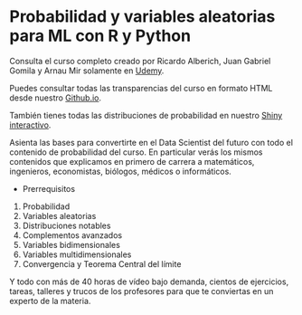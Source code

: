 # Probabilidad y variables aleatorias para ML con R y Python

Consulta el curso completo creado por Ricardo Alberich, Juan Gabriel Gomila y Arnau Mir solamente en [Udemy](https://www.udemy.com/course/probabilidad-y-variables-aleatorias-para-ml-con-r-y-python/?couponCode=B85F8D52148DF5AAD8F7).

Puedes consultar todas las transparencias del curso en formato HTML desde nuestro [Github.io](https://joanby.github.io/bookdown-probabilidad/).

También tienes todas las distribuciones de probabilidad en nuestro [Shiny interactivo](https://joanby.shinyapps.io/DistribucionesNotables/).

Asienta las bases para convertirte en el Data Scientist del futuro con todo el contenido de probabilidad del curso. En particular verás los mismos contenidos que explicamos en primero de carrera a matemáticos, ingenieros, economistas, biólogos, médicos o informáticos. 

+  Prerrequisitos
1. Probabilidad
2. Variables aleatorias
3. Distribuciones notables
4. Complementos avanzados
5. Variables bidimensionales
6. Variables multidimensionales
7. Convergencia y Teorema Central del límite

Y todo con más de 40 horas de vídeo bajo demanda, cientos de ejercicios, tareas, talleres y trucos de los profesores para que te conviertas en un experto de la materia.
